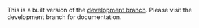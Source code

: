 This is a built version of the [development branch](https://github.com/danclay/eris-fleet/tree/dev). Please visit the development branch for documentation.
